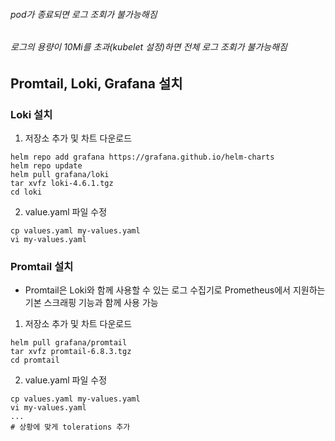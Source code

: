###### pod가 종료되면 로그 조회가 불가능해짐
###### 로그의 용량이 10Mi를 초과(kubelet 설정)하면 전체 로그 조회가 불가능해짐

## Promtail, Loki, Grafana 설치

### Loki 설치
1. 저장소 추가 및 차트 다운로드
```
helm repo add grafana https://grafana.github.io/helm-charts
helm repo update
helm pull grafana/loki
tar xvfz loki-4.6.1.tgz
cd loki
```
2. value.yaml 파일 수정
```
cp values.yaml my-values.yaml
vi my-values.yaml

```
### Promtail 설치
- Promtail은 Loki와 함께 사용할 수 있는 로그 수집기로 Prometheus에서 지원하는 기본 스크래핑 기능과 함께 사용 가능
1. 저장소 추가 및 차트 다운로드
```
helm pull grafana/promtail
tar xvfz promtail-6.8.3.tgz
cd promtail
```
2. value.yaml 파일 수정
```
cp values.yaml my-values.yaml
vi my-values.yaml
...
# 상황에 맞게 tolerations 추가

```

